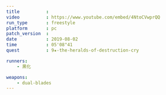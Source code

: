 ```yaml
---
title          :
video          : https://www.youtube.com/embed/4NtoCVwprQQ
run_type       : freestyle
platform       : pc
patch_version  : 
date           : 2019-08-02
time           : 05'08"41
quest          : 9★-the-heralds-of-destruction-cry

runners:
    - 黒化

weapons:
    - dual-blades
---
```

